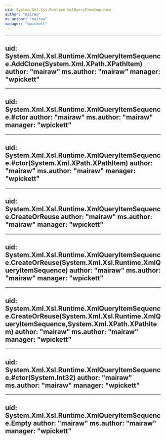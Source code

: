 ```yaml
---
uid: System.Xml.Xsl.Runtime.XmlQueryItemSequence
author: "mairaw"
ms.author: "mairaw"
manager: "wpickett"
---
```


---
uid: System.Xml.Xsl.Runtime.XmlQueryItemSequence.AddClone(System.Xml.XPath.XPathItem)
author: "mairaw"
ms.author: "mairaw"
manager: "wpickett"
---

---
uid: System.Xml.Xsl.Runtime.XmlQueryItemSequence.#ctor
author: "mairaw"
ms.author: "mairaw"
manager: "wpickett"
---

---
uid: System.Xml.Xsl.Runtime.XmlQueryItemSequence.#ctor(System.Xml.XPath.XPathItem)
author: "mairaw"
ms.author: "mairaw"
manager: "wpickett"
---

---
uid: System.Xml.Xsl.Runtime.XmlQueryItemSequence.CreateOrReuse
author: "mairaw"
ms.author: "mairaw"
manager: "wpickett"
---

---
uid: System.Xml.Xsl.Runtime.XmlQueryItemSequence.CreateOrReuse(System.Xml.Xsl.Runtime.XmlQueryItemSequence)
author: "mairaw"
ms.author: "mairaw"
manager: "wpickett"
---

---
uid: System.Xml.Xsl.Runtime.XmlQueryItemSequence.CreateOrReuse(System.Xml.Xsl.Runtime.XmlQueryItemSequence,System.Xml.XPath.XPathItem)
author: "mairaw"
ms.author: "mairaw"
manager: "wpickett"
---

---
uid: System.Xml.Xsl.Runtime.XmlQueryItemSequence.#ctor(System.Int32)
author: "mairaw"
ms.author: "mairaw"
manager: "wpickett"
---

---
uid: System.Xml.Xsl.Runtime.XmlQueryItemSequence.Empty
author: "mairaw"
ms.author: "mairaw"
manager: "wpickett"
---
